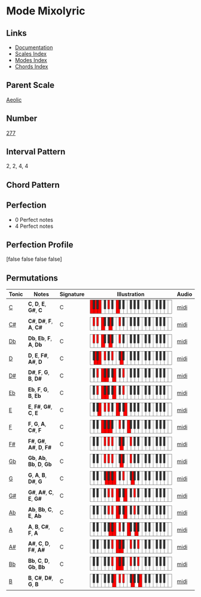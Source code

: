 # Mode Mixolyric

## Links

- [Documentation](README.md)
- [Scales Index](Scales.md)
- [Modes Index](Modes.md)
- [Chords Index](Chords.md)

## Parent Scale

[Aeolic](ScaleAeolic.md)

## Number

[277](https://ianring.com/musictheory/scales/277)

## Interval Pattern

2, 2, 4, 4

## Chord Pattern



## Perfection

- 0 Perfect notes
- 4 Perfect notes

## Perfection Profile

[false false false false]

## Permutations

| Tonic | Notes | Signature | Illustration | Audio |
|-------|-------|-----------|--------------|-------|
| [C](ModeCNaturalMixolyric.md) | **C**, **D**, **E**, **G#**, **C** | C | ![CNaturalMixolyric](ModeCNaturalMixolyric.png) | [midi](https://github.com/edipermadi/music/blob/main/docs/ModeCNaturalMixolyric.mid?raw=true) |
| [C#](ModeCSharpMixolyric.md) | **C#**, **D#**, **F**, **A**, **C#** | C | ![CSharpMixolyric](ModeCSharpMixolyric.png) | [midi](https://github.com/edipermadi/music/blob/main/docs/ModeCSharpMixolyric.mid?raw=true) |
| [Db](ModeDFlatMixolyric.md) | **Db**, **Eb**, **F**, **A**, **Db** | C | ![DFlatMixolyric](ModeDFlatMixolyric.png) | [midi](https://github.com/edipermadi/music/blob/main/docs/ModeDFlatMixolyric.mid?raw=true) |
| [D](ModeDNaturalMixolyric.md) | **D**, **E**, **F#**, **A#**, **D** | C | ![DNaturalMixolyric](ModeDNaturalMixolyric.png) | [midi](https://github.com/edipermadi/music/blob/main/docs/ModeDNaturalMixolyric.mid?raw=true) |
| [D#](ModeDSharpMixolyric.md) | **D#**, **F**, **G**, **B**, **D#** | C | ![DSharpMixolyric](ModeDSharpMixolyric.png) | [midi](https://github.com/edipermadi/music/blob/main/docs/ModeDSharpMixolyric.mid?raw=true) |
| [Eb](ModeEFlatMixolyric.md) | **Eb**, **F**, **G**, **B**, **Eb** | C | ![EFlatMixolyric](ModeEFlatMixolyric.png) | [midi](https://github.com/edipermadi/music/blob/main/docs/ModeEFlatMixolyric.mid?raw=true) |
| [E](ModeENaturalMixolyric.md) | **E**, **F#**, **G#**, **C**, **E** | C | ![ENaturalMixolyric](ModeENaturalMixolyric.png) | [midi](https://github.com/edipermadi/music/blob/main/docs/ModeENaturalMixolyric.mid?raw=true) |
| [F](ModeFNaturalMixolyric.md) | **F**, **G**, **A**, **C#**, **F** | C | ![FNaturalMixolyric](ModeFNaturalMixolyric.png) | [midi](https://github.com/edipermadi/music/blob/main/docs/ModeFNaturalMixolyric.mid?raw=true) |
| [F#](ModeFSharpMixolyric.md) | **F#**, **G#**, **A#**, **D**, **F#** | C | ![FSharpMixolyric](ModeFSharpMixolyric.png) | [midi](https://github.com/edipermadi/music/blob/main/docs/ModeFSharpMixolyric.mid?raw=true) |
| [Gb](ModeGFlatMixolyric.md) | **Gb**, **Ab**, **Bb**, **D**, **Gb** | C | ![GFlatMixolyric](ModeGFlatMixolyric.png) | [midi](https://github.com/edipermadi/music/blob/main/docs/ModeGFlatMixolyric.mid?raw=true) |
| [G](ModeGNaturalMixolyric.md) | **G**, **A**, **B**, **D#**, **G** | C | ![GNaturalMixolyric](ModeGNaturalMixolyric.png) | [midi](https://github.com/edipermadi/music/blob/main/docs/ModeGNaturalMixolyric.mid?raw=true) |
| [G#](ModeGSharpMixolyric.md) | **G#**, **A#**, **C**, **E**, **G#** | C | ![GSharpMixolyric](ModeGSharpMixolyric.png) | [midi](https://github.com/edipermadi/music/blob/main/docs/ModeGSharpMixolyric.mid?raw=true) |
| [Ab](ModeAFlatMixolyric.md) | **Ab**, **Bb**, **C**, **E**, **Ab** | C | ![AFlatMixolyric](ModeAFlatMixolyric.png) | [midi](https://github.com/edipermadi/music/blob/main/docs/ModeAFlatMixolyric.mid?raw=true) |
| [A](ModeANaturalMixolyric.md) | **A**, **B**, **C#**, **F**, **A** | C | ![ANaturalMixolyric](ModeANaturalMixolyric.png) | [midi](https://github.com/edipermadi/music/blob/main/docs/ModeANaturalMixolyric.mid?raw=true) |
| [A#](ModeASharpMixolyric.md) | **A#**, **C**, **D**, **F#**, **A#** | C | ![ASharpMixolyric](ModeASharpMixolyric.png) | [midi](https://github.com/edipermadi/music/blob/main/docs/ModeASharpMixolyric.mid?raw=true) |
| [Bb](ModeBFlatMixolyric.md) | **Bb**, **C**, **D**, **Gb**, **Bb** | C | ![BFlatMixolyric](ModeBFlatMixolyric.png) | [midi](https://github.com/edipermadi/music/blob/main/docs/ModeBFlatMixolyric.mid?raw=true) |
| [B](ModeBNaturalMixolyric.md) | **B**, **C#**, **D#**, **G**, **B** | C | ![BNaturalMixolyric](ModeBNaturalMixolyric.png) | [midi](https://github.com/edipermadi/music/blob/main/docs/ModeBNaturalMixolyric.mid?raw=true) |
